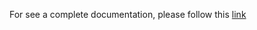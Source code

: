For see a complete documentation, please follow this [link](https://dev.px4.io/main/en/middleware/micrortps.html)
